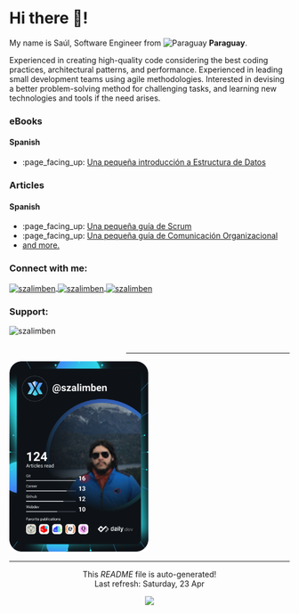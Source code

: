 <h1> Hi there 👋! </h1>

My name is Saúl, Software Engineer from <img src="https://cdn-icons-png.flaticon.com/512/197/197376.png" width="13" alt="Paraguay"/> <b>Paraguay</b>.

Experienced in creating high-quality code considering the best coding practices, architectural patterns, and performance. 
Experienced in leading small development teams using agile methodologies.
Interested in devising a better problem-solving method for challenging tasks, and learning new technologies and tools if the need arises.

<h3 align="left"> eBooks </h3>
<h4>Spanish</h4>
<ul>
    <li>
        :page_facing_up: <a href="https://leanpub.com/introduccion-estructura-de-datos" target="_blank"> 
        Una pequeña introducción a Estructura de Datos
        </a>
    </li>
</ul>

<h3 align="left"> Articles </h3>
<h4>Spanish</h4>
<ul>
    <li>
        :page_facing_up: <a href="https://www.researchgate.net/publication/347993246_Una_pequena_guia_de_Scrum" target="_blank"> 
        Una pequeña guía de Scrum
        </a>
    </li>
    <li>
        :page_facing_up: <a href="https://www.researchgate.net/publication/354325581_Una_pequena_guia_de_Comunicacion_Organizacional" target="_blank"> 
        Una pequeña guía de Comunicación Organizacional
        </a>
    </li>
    <li>
        <a href="https://www.researchgate.net/profile/Saul-Zalimben"
        target="_blank"> 
        and more.
        </a>
    </li>
</ul>


<!-- 🔭 I’m currently working on eBook on Data Structures and Algorithms! -->

<h3 align="left">Connect with me:</h3>
<p align="left">
    <a href="https://dev.to/szalimben" target="_blank"><img align="center" src="https://raw.githubusercontent.com/rahuldkjain/github-profile-readme-generator/master/src/images/icons/Social/devto.svg" alt="szalimben" height="30" width="40" />
    </a>
    <a href="https://twitter.com/szalimben" target="_blank"><img align="center" src="https://raw.githubusercontent.com/rahuldkjain/github-profile-readme-generator/master/src/images/icons/Social/twitter.svg" alt="szalimben" height="30" width="40" />
    </a>
    <a href="https://linkedin.com/in/szalimben" target="_blank"><img align="center" src="https://raw.githubusercontent.com/rahuldkjain/github-profile-readme-generator/master/src/images/icons/Social/linked-in-alt.svg" alt="szalimben" height="30" width="40" />
    </a>
</p>

<h3 align="left">Support:</h3>
<p>
    <a href="https://www.buymeacoffee.com/szalimben" target="_blank" > 
        <img align="left" src="https://cdn.buymeacoffee.com/buttons/v2/default-yellow.png" height="50" width="210" alt="szalimben" />
    </a>
</p>
<br>
<br>


------------

<div>
    <a href="https://app.daily.dev/szalimben">
        <img src="https://github.com/zalimben/zalimben/blob/main/devcard.svg" width="250" alt="Zalimben's Dev Card"/>
    </a>
</div>

------------

<p align="center">This <i>README</i> file is auto-generated</b>!
<br>Last refresh: Saturday, 23 Apr<br>

<p align="center">
    <img src="https://github.com/Zalimben/Zalimben/workflows/README%20build/badge.svg" /> 
</p>

